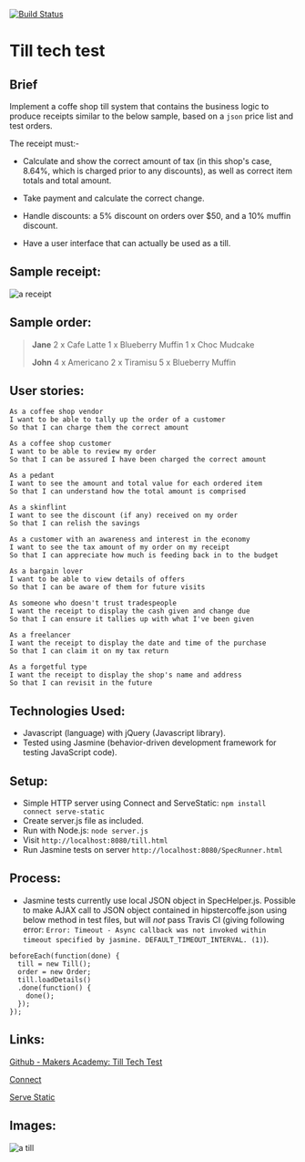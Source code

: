 [![Build Status](https://travis-ci.org/andygout/till_tech_test.png)](https://travis-ci.org/andygout/till_tech_test)


Till tech test
==============


Brief
-------

Implement a coffe shop till system that contains the business logic to produce receipts similar to the below sample, based on a `json` price list and test orders.

The receipt must:-

- Calculate and show the correct amount of tax (in this shop's case, 8.64%, which is charged prior to any discounts), as well as correct item totals and total amount.

- Take payment and calculate the correct change.

- Handle discounts: a 5% discount on orders over $50, and a 10% muffin discount.

- Have a user interface that can actually be used as a till.


Sample receipt:
-------

![a receipt](/images/receipt.jpg)


Sample order:
-------

> **Jane**
> 2 x Cafe Latte
> 1 x Blueberry Muffin
> 1 x Choc Mudcake
>
> **John**
> 4 x Americano
> 2 x Tiramisu
> 5 x Blueberry Muffin


User stories:
-------

```
As a coffee shop vendor
I want to be able to tally up the order of a customer
So that I can charge them the correct amount

As a coffee shop customer
I want to be able to review my order
So that I can be assured I have been charged the correct amount

As a pedant
I want to see the amount and total value for each ordered item
So that I can understand how the total amount is comprised

As a skinflint
I want to see the discount (if any) received on my order
So that I can relish the savings

As a customer with an awareness and interest in the economy
I want to see the tax amount of my order on my receipt
So that I can appreciate how much is feeding back in to the budget

As a bargain lover
I want to be able to view details of offers
So that I can be aware of them for future visits

As someone who doesn't trust tradespeople
I want the receipt to display the cash given and change due
So that I can ensure it tallies up with what I've been given

As a freelancer
I want the receipt to display the date and time of the purchase
So that I can claim it on my tax return

As a forgetful type
I want the receipt to display the shop's name and address
So that I can revisit in the future
```


Technologies Used:
-------

- Javascript (language) with jQuery (Javascript library).
- Tested using Jasmine (behavior-driven development framework for testing JavaScript code).


Setup:
-------

- Simple HTTP server using Connect and ServeStatic: `npm install connect serve-static`
- Create server.js file as included.
- Run with Node.js: `node server.js`
- Visit `http://localhost:8080/till.html`
- Run Jasmine tests on server `http://localhost:8080/SpecRunner.html`


Process:
-------
- Jasmine tests currently use local JSON object in SpecHelper.js. Possible to make AJAX call to JSON object contained in hipstercoffe.json using below method in test files, but will *not* pass Travis CI (giving following error: `Error: Timeout - Async callback was not invoked within timeout specified by jasmine. DEFAULT_TIMEOUT_INTERVAL. (1)`).

```
beforeEach(function(done) {
  till = new Till();
  order = new Order;
  till.loadDetails()
  .done(function() {
    done();
  });
});

```


Links:
-------

[Github - Makers Academy: Till Tech Test](https://github.com/makersacademy/till_tech_test)

[Connect](https://www.npmjs.com/package/connect)

[Serve Static](https://github.com/expressjs/serve-static)


Images:
-------

![a till](/images/till.jpg)